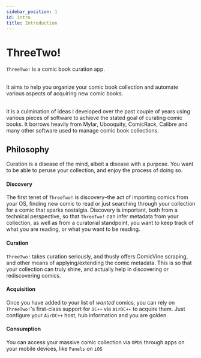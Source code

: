```yaml
---
sidebar_position: 1
id: intro 
title: Introduction
---
```


# ThreeTwo! 

`ThreeTwo!` is a comic book curation app. <br/><br/>

It aims to help you organize your comic book collection and automate various aspects of acquiring new comic books.<br/><br/> 

 It is a culmination of ideas I developed over the past couple of years using various pieces of software to achieve the stated goal of curating comic books. It borrows heavily from Mylar, Ubooquity, ComicRack, Calibre and many other software used to manage comic book collections.

## Philosophy

Curation is a disease of the mind, albeit a disease with a purpose. You want to be able to peruse your collection, and enjoy the process of doing so.

#### Discovery

The first tenet of `ThreeTwo!` is discovery–the act of importing comics from your OS, finding new comic to read or just searching through your collection for a comic that sparks nostalgia. Discovery is important, both from a technical perspective, so that `ThreeTwo!` can infer metadata from your collection, as well as from a curatorial standpoint, you want to keep track of what you are reading, or what you want to be reading.

#### Curation

`ThreeTwo!` takes curation seriously, and thusly offers ComicVine scraping, and other means of applying/extending the comic metadata. This is so that your collection can truly shine, and actually help in discovering or rediscovering comics.


#### Acquisition

Once you have added to your list of _wanted_ comics, you can rely on `ThreeTwo!`'s first-class support for `DC++` via `AirDC++` to acquire them. Just configure your `AirDC++` host, hub information and you are golden.


#### Consumption

You can access your massive comic collection via `OPDS` through apps on your mobile devices, like `Panels` on `iOS`
